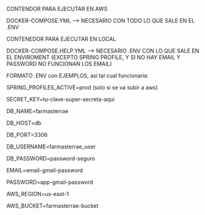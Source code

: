 CONTENDOR PARA EJECUTAR EN AWS

DOCKER-COMPOSE.YML --> NECESARIO CON TODO LO QUE SALE EN EL .ENV

CONTENEDOR PARA EJECUTAR EN LOCAL

DOCKER-COMPOSE.HELP.YML --> NECESARIO .ENV CON LO QUE SALE EN EL ENVIROMENT 
(EXCEPTO SPRING PROFILE, Y SI NO HAY EMAIL Y PASSWORD NO FUNCIONAN LOS EMAIL)



FORMATO .ENV con EJEMPLOS, asi tal cual funcionaria:

SPRING_PROFILES_ACTIVE=prod (solo si se va subir a aws)

SECRET_KEY=tu-clave-super-secreta-aqui

DB_NAME=farmasterrae

DB_HOST=db

DB_PORT=3306

DB_USERNAME=farmasterrae_user

DB_PASSWORD=password-seguro

EMAIL=email-gmail-password

PASSWORD=app-gmail-password

AWS_REGION=us-east-1

AWS_BUCKET=farmasterrae-bucket

